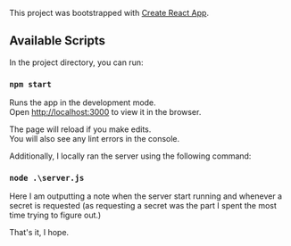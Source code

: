 This project was bootstrapped with [Create React App](https://github.com/facebook/create-react-app).

## Available Scripts

In the project directory, you can run:

### `npm start`

Runs the app in the development mode.<br />
Open [http://localhost:3000](http://localhost:3000) to view it in the browser.

The page will reload if you make edits.<br />
You will also see any lint errors in the console.

Additionally, I locally ran the server using the following command:

### `node .\server.js`

Here I am outputting a note when the server start running and whenever a secret is requested (as requesting a secret was the part I spent the most time trying to figure out.)

That's it, I hope. 
